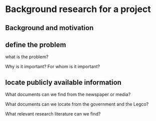# Background research for a project
## Background and motivation


## define the problem
what is the problem? 

Why is it important? For whom is it important? 

## locate publicly available information
What documents can we find from the newspaper or media?

What documents can we locate from the government and the Legco?


What relevant research literature can we find? 


## 



<!--stackedit_data:
eyJoaXN0b3J5IjpbLTM4OTk5NDcwLDE3MTk0MzY5NjVdfQ==
-->